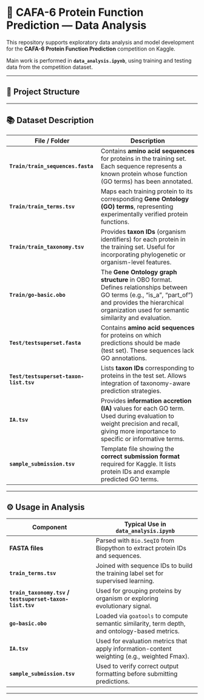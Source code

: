 # 🧬 CAFA-6 Protein Function Prediction — Data Analysis

This repository supports exploratory data analysis and model development for the **CAFA-6 Protein Function Prediction** competition on Kaggle.

Main work is performed in **`data_analysis.ipynb`**, using training and testing data from the competition dataset.

---

## 📁 Project Structure


---

## 📚 Dataset Description

| File / Folder | Description |
|----------------|-------------|
| **`Train/train_sequences.fasta`** | Contains **amino acid sequences** for proteins in the training set. Each sequence represents a known protein whose function (GO terms) has been annotated. |
| **`Train/train_terms.tsv`** | Maps each training protein to its corresponding **Gene Ontology (GO) terms**, representing experimentally verified protein functions. |
| **`Train/train_taxonomy.tsv`** | Provides **taxon IDs** (organism identifiers) for each protein in the training set. Useful for incorporating phylogenetic or organism-level features. |
| **`Train/go-basic.obo`** | The **Gene Ontology graph structure** in OBO format. Defines relationships between GO terms (e.g., “is_a”, “part_of”) and provides the hierarchical organization used for semantic similarity and evaluation. |
| **`Test/testsuperset.fasta`** | Contains **amino acid sequences** for proteins on which predictions should be made (test set). These sequences lack GO annotations. |
| **`Test/testsuperset-taxon-list.tsv`** | Lists **taxon IDs** corresponding to proteins in the test set. Allows integration of taxonomy-aware prediction strategies. |
| **`IA.tsv`** | Provides **information accretion (IA)** values for each GO term. Used during evaluation to weight precision and recall, giving more importance to specific or informative terms. |
| **`sample_submission.tsv`** | Template file showing the **correct submission format** required for Kaggle. It lists protein IDs and example predicted GO terms. |

---

## ⚙️ Usage in Analysis

| Component | Typical Use in `data_analysis.ipynb` |
|------------|--------------------------------------|
| **FASTA files** | Parsed with `Bio.SeqIO` from Biopython to extract protein IDs and sequences. |
| **`train_terms.tsv`** | Joined with sequence IDs to build the training label set for supervised learning. |
| **`train_taxonomy.tsv` / `testsuperset-taxon-list.tsv`** | Used for grouping proteins by organism or exploring evolutionary signal. |
| **`go-basic.obo`** | Loaded via `goatools` to compute semantic similarity, term depth, and ontology-based metrics. |
| **`IA.tsv`** | Used for evaluation metrics that apply information-content weighting (e.g., weighted Fmax). |
| **`sample_submission.tsv`** | Used to verify correct output formatting before submitting predictions. |

---

